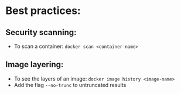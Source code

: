 # Best practices:

## Security scanning:

* To scan a container: `docker scan <container-name>`

## Image layering:

* To see the layers of an image: `docker image history <image-name>`
* Add the flag `--no-trunc` to untruncated results
